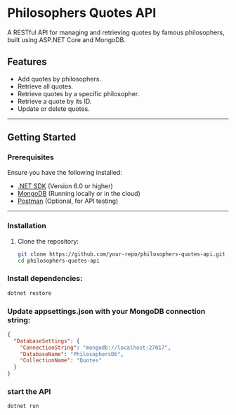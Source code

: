 # Philosophers Quotes API

A RESTful API for managing and retrieving quotes by famous philosophers, built using ASP.NET Core and MongoDB.

## Features

- Add quotes by philosophers.
- Retrieve all quotes.
- Retrieve quotes by a specific philosopher.
- Retrieve a quote by its ID.
- Update or delete quotes.

---

## Getting Started

### Prerequisites

Ensure you have the following installed:

- [.NET SDK](https://dotnet.microsoft.com/download) (Version 6.0 or higher)
- [MongoDB](https://www.mongodb.com/try/download/community) (Running locally or in the cloud)
- [Postman](https://www.postman.com/) (Optional, for API testing)

---

### Installation

1. Clone the repository:
   ```bash
   git clone https://github.com/your-repo/philosophers-quotes-api.git
   cd philosophers-quotes-api
### Install dependencies:
```bash
dotnet restore
```
### Update appsettings.json with your MongoDB connection string:
``` json
{
  "DatabaseSettings": {
    "ConnectionString": "mongodb://localhost:27017",
    "DatabaseName": "PhilosophersDb",
    "CollectionName": "Quotes"
  }
}
```
### start the API
``` bash
dotnet run
```
